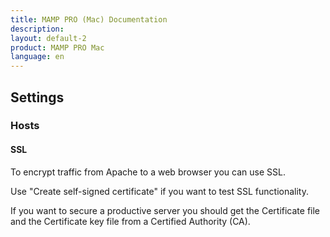 ```yaml
---
title: MAMP PRO (Mac) Documentation
description: 
layout: default-2
product: MAMP PRO Mac
language: en
---
```


## Settings

### Hosts

#### SSL

To encrypt traffic from Apache to a web browser you can use SSL.

Use "Create self-signed certificate" if you want to test SSL functionality.

If you want to secure a productive server you should get the Certificate file and the Certificate key file from a Certified Authority (CA).

